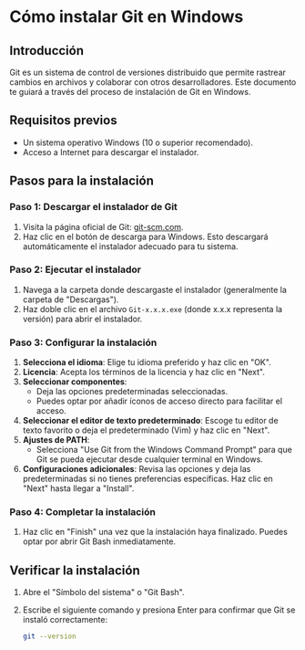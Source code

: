 # Cómo instalar Git en Windows

## Introducción
Git es un sistema de control de versiones distribuido que permite rastrear cambios en archivos y colaborar con otros desarrolladores. Este documento te guiará a través del proceso de instalación de Git en Windows.

## Requisitos previos
- Un sistema operativo Windows (10 o superior recomendado).
- Acceso a Internet para descargar el instalador.

## Pasos para la instalación

### Paso 1: Descargar el instalador de Git
1. Visita la página oficial de Git: [git-scm.com](https://git-scm.com).
2. Haz clic en el botón de descarga para Windows. Esto descargará automáticamente el instalador adecuado para tu sistema.

### Paso 2: Ejecutar el instalador
1. Navega a la carpeta donde descargaste el instalador (generalmente la carpeta de "Descargas").
2. Haz doble clic en el archivo `Git-x.x.x.exe` (donde x.x.x representa la versión) para abrir el instalador.

### Paso 3: Configurar la instalación
1. **Selecciona el idioma**: Elige tu idioma preferido y haz clic en "OK".
2. **Licencia**: Acepta los términos de la licencia y haz clic en "Next".
3. **Seleccionar componentes**: 
   - Deja las opciones predeterminadas seleccionadas. 
   - Puedes optar por añadir íconos de acceso directo para facilitar el acceso.
4. **Seleccionar el editor de texto predeterminado**: Escoge tu editor de texto favorito o deja el predeterminado (Vim) y haz clic en "Next".
5. **Ajustes de PATH**: 
   - Selecciona "Use Git from the Windows Command Prompt" para que Git se pueda ejecutar desde cualquier terminal en Windows.
6. **Configuraciones adicionales**: Revisa las opciones y deja las predeterminadas si no tienes preferencias específicas. Haz clic en "Next" hasta llegar a "Install".

### Paso 4: Completar la instalación
1. Haz clic en "Finish" una vez que la instalación haya finalizado. Puedes optar por abrir Git Bash inmediatamente.

## Verificar la instalación
1. Abre el "Símbolo del sistema" o "Git Bash".
2. Escribe el siguiente comando y presiona Enter para confirmar que Git se instaló correctamente:

   ```bash
   git --version